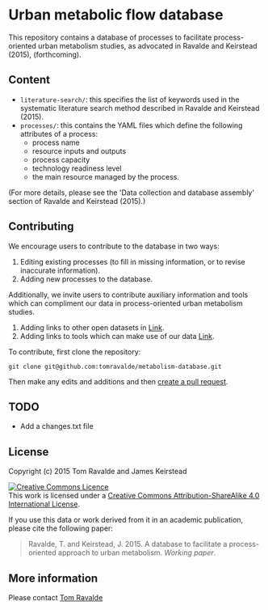 # Urban metabolic flow database

This repository contains a database of processes to facilitate process-oriented urban metabolism studies, as advocated in Ravalde and Keirstead (2015), (forthcoming).

## Content

- `literature-search/`: this specifies the list of keywords used in the systematic literature search method described in Ravalde and Keirstead (2015).
- `processes/`: this contains the YAML files which define the following attributes of a process:
	- process name
	- resource inputs and outputs
	- process capacity
	- technology readiness level
	- the main resource managed by the process.

(For more details, please see the 'Data collection and database assembly' section of Ravalde and Keirstead (2015).)

## Contributing

We encourage users to contribute to the database in two ways:

1. Editing existing processes (to fill in missing information, or to revise inaccurate information).
2. Adding new processes to the database.

Additionally, we invite users to contribute auxiliary information and tools which can compliment our data in process-oriented urban metabolism studies.

1. Adding links to other open datasets in [Link](link).
2. Adding links to tools which can make use of our data [Link](link).

To contribute, first clone the repository:

	git clone git@github.com:tomravalde/metabolism-database.git

Then make any edits and additions and then [create a pull request](https://github.com/tomravalde/metabolism-database/pulls).

## TODO

- Add a changes.txt file

## License

Copyright (c) 2015 Tom Ravalde and James Keirstead

<a rel="license" href="http://creativecommons.org/licenses/by-sa/4.0/"><img alt="Creative Commons Licence" style="border-width:0" src="https://i.creativecommons.org/l/by-sa/4.0/88x31.png" /></a><br />This work is licensed under a <a rel="license" href="http://creativecommons.org/licenses/by-sa/4.0/">Creative Commons Attribution-ShareAlike 4.0 International License</a>.

If you use this data or work derived from it in an academic publication, please cite the following paper:

> Ravalde, T. and Keirstead, J. 2015. A database to facilitate a process-oriented approach to urban metabolism. *Working paper*.

## More information

Please contact [Tom Ravalde](mailto:thomas.ravalde08@imperial.ac.uk)

